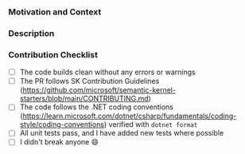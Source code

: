### Motivation and Context
<!-- Thank you for your contribution to the semantic-kernel repo!
Please help reviewers and future users, providing the following information:
  1. Why is this change required?
  2. What problem does it solve?
  3. What scenario does it contribute to?
  4. If it fixes an open issue, please link to the issue here.
-->


### Description
<!-- Describe your changes, the overall approach, the underlying design.
     These notes will help understanding how your code works. Thanks! -->


### Contribution Checklist
<!-- Before submitting this PR, please make sure: -->
- [ ] The code builds clean without any errors or warnings
- [ ] The PR follows SK Contribution Guidelines (https://github.com/microsoft/semantic-kernel-starters/blob/main/CONTRIBUTING.md)
- [ ] The code follows the .NET coding conventions (https://learn.microsoft.com/dotnet/csharp/fundamentals/coding-style/coding-conventions) verified with `dotnet format`
- [ ] All unit tests pass, and I have added new tests where possible
- [ ] I didn't break anyone :smile:

